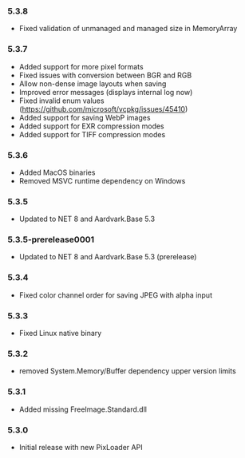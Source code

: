 ### 5.3.8
- Fixed validation of unmanaged and managed size in MemoryArray

### 5.3.7
- Added support for more pixel formats
- Fixed issues with conversion between BGR and RGB
- Allow non-dense image layouts when saving
- Improved error messages (displays internal log now)
- Fixed invalid enum values (https://github.com/microsoft/vcpkg/issues/45410)
- Added support for saving WebP images
- Added support for EXR compression modes
- Added support for TIFF compression modes

### 5.3.6
- Added MacOS binaries
- Removed MSVC runtime dependency on Windows

### 5.3.5
- Updated to NET 8 and Aardvark.Base 5.3

### 5.3.5-prerelease0001
- Updated to NET 8 and Aardvark.Base 5.3 (prerelease)

### 5.3.4
- Fixed color channel order for saving JPEG with alpha input

### 5.3.3
- Fixed Linux native binary

### 5.3.2
- removed System.Memory/Buffer dependency upper version limits

### 5.3.1
- Added missing FreeImage.Standard.dll

### 5.3.0
- Initial release with new PixLoader API